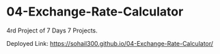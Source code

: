# 04-Exchange-Rate-Calculator
4rd Project of 7 Days 7 Projects.

Deployed Link: https://sohail300.github.io/04-Exchange-Rate-Calculator/
